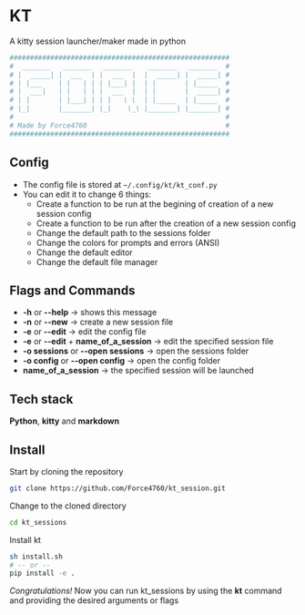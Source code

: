 # KT
A kitty session launcher/maker made in python

```sh
######################################################
#  _______   _______   _______    _______   _______  #
# |  _____| |  ___  | |  ___  |  |  _____| |  _____| #
# | |___    | |   | | | |___| |  | |       | |_____  #
# |  ___|   | |   | | |  ___  |  | |       |  _____| #
# | |       | |___| | | |   \ \  | |_____  | |_____  #
# |_|       |_______| |_|    \_\ |_______| |_______| #
#                                                    #
# Made by Force4760                                  #
######################################################
```
## Config
* The config file is stored at `~/.config/kt/kt_conf.py`
* You can edit it to change 6 things:
    * Create a function to be run at the begining of creation of a new session config
    * Create a function to be run after the creation of a new session config
    * Change the default path to the sessions folder
    * Change the colors for prompts and errors (ANSI)
    * Change the default editor
    * Change the default file manager

## Flags and Commands
* **-h** or **--help** -> shows this message
* **-n** or **--new** -> create a new session file
* **-e** or **--edit** -> edit the config file
* **-e** or **--edit** + **name_of_a_session** -> edit the specified session file
* **-o sessions** or **--open sessions** -> open the sessions folder
* **-o config** or **--open config** -> open the config folder
* **name_of_a_session** -> the specified session will be launched

## Tech stack
**Python**, **kitty** and **markdown**

## Install
Start by cloning the repository
```sh
git clone https://github.com/Force4760/kt_session.git
```

Change to the cloned directory
```sh
cd kt_sessions
```

Install kt
```sh
sh install.sh
# -- or --
pip install -e .
```

*Congratulations!* Now you can run kt_sessions by using the **kt** command and providing the desired arguments or flags